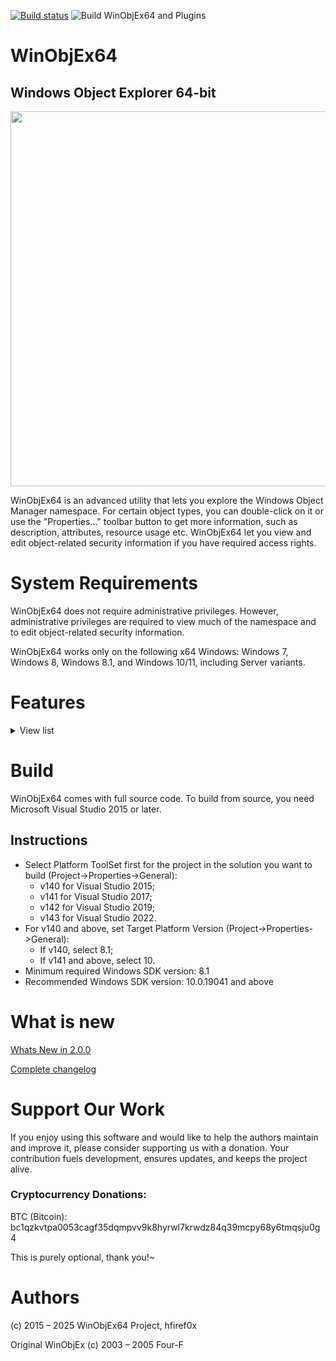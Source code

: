 [![Build status](https://ci.appveyor.com/api/projects/status/dxsbgm90sahgwbo0?svg=true)](https://ci.appveyor.com/project/hfiref0x/winobjex64)
![Build WinObjEx64 and Plugins](https://github.com/hfiref0x/WinObjEx64/actions/workflows/msbuild.yml/badge.svg)

# WinObjEx64
## Windows Object Explorer 64-bit

<img src="https://raw.githubusercontent.com/hfiref0x/WinObjEx64/master/Docs/Screenshots/MainWindow.png" width="600" />

WinObjEx64 is an advanced utility that lets you explore the Windows Object Manager namespace. For certain object types, you can double-click on it or use the "Properties..." toolbar button to get more information, such as description, attributes, resource usage etc. WinObjEx64 let you view and edit object-related security information if you have required access rights.

# System Requirements

WinObjEx64 does not require administrative privileges. However, administrative privileges are required to view much of the namespace and to edit object-related security information.

WinObjEx64 works only on the following x64 Windows: Windows 7, Windows 8, Windows 8.1, and Windows 10/11, including Server variants.


# Features

<details>
  <summary>View list</summary>

- **Explore all of Windows Object Manager namespace**  
	- Hierarchical objects tree  
	- Symbolic links resolving  
	- Version information for `Section`-type objects backed by an image file  
	- Additional information for `WindowStation`-type objects  
	- **View objects details**:  
		- Descriptions  
		- Flags  
		- Invalid attributes  
		- Memory pool type  
		- Object type-specific information  
		- Object-related structure memory dumps<sup>1</sup>:  
			- `ALPC_PORT`  
			- `CALLBACK_OBJECT`  
			- `DEVICE_OBJECT`  
			- `DRIVER_OBJECT`  
			- `DIRECTORY_OBJECT`  
			- `FLT_SERVER_PORT_OBJECT`  
			- `KEVENT`  
			- `KMUTANT`  
			- `KSEMAPHORE`  
			- `KTIMER`  
			- `KQUEUE` (IoCompletion)  
			- `OBJECT_SYMBOLIC_LINK`  
			- `OBJECT_TYPE`  
		- Opened handles  
		- Statistics  
		- Supported access rights  
		- Process Trust label  
		- And more...  

	- **Display in dump sub-structures**<sup>1</sup>:  
		- `ALPC_PORT_ATTRIBUTES`  
		- `DEVICE_MAP`  
		- `LDR_DATA_TABLE_ENTRY`  
		- `OBJECT_TYPE_INITIALIZER`  
		- `UNICODE_STRING`  
		- And many others  

	- Edit object-related security information<sup>2</sup>  
	- Detect driver object IRP modifications (via structure dump)<sup>1</sup>  
	- Detect kernel object hooking (via structure dump)<sup>1</sup>  
	- Search for objects by name and/or type  

- **System information viewer**  
	- Boot state and type  
	- Code Integrity options  
	- Mitigation flags  
	- Windows version and build  

- **Loaded drivers list viewer**  
	- Dump selected driver<sup>1</sup>  
	- Export driver list to CSV file  
	- Jump to driver file location  
	- Detect Kernel Shim Engine "shimmed" drivers<sup>1</sup>  
	- View driver file properties  

- **Mailslots/Named pipes viewer**  
	- List all registered mailslots/named pipes  
	- Edit named pipes security information<sup>4</sup>  
	- Object statistics  

- **Hierarchical process tree viewer**<sup>2</sup>  
	- Show process ID, user name, `EPROCESS` addresses  
	- Highlight processes by type (similar to Process Explorer)  
	- Show thread list for selected process  
	- Show `ETHREAD` addresses  
	- **Common properties for Process/Thread objects**:  
		- Basic properties (as other object types)  
		- Start time  
		- Process type  
		- Image file name  
		- Command line  
		- Current directory  
		- Applied mitigations  
		- Protection  
		- "Critical Process" flag state  
		- Security edit  
	- Jump to process file location  
	- **Process/Thread token information**:  
		- User name  
		- User SID  
		- AppContainer SID  
		- Session  
		- UIAccess  
		- Elevation state  
		- Integrity level  
		- Privileges and groups  
	- **Additional token properties**:  
		- Basic properties (as other object types)  
		- Security attributes list  
		- Security edit  

- **Software Licensing Cache viewer**  
	- List registered licenses  
	- Display license data  
	- Dump `SL_DATA_BINARY` license data to file  

- **User Shared Data viewer**  
	- Structured dump of key `KUSER_SHARED_DATA` sections  

- **System callbacks viewer**<sup>1</sup>  
	- Display callback addresses, modules, and details for:  
		- `PsSetCreateProcessNotifyRoutine`  
		- `PsSetCreateProcessNotifyRoutineEx`  
		- `PsSetCreateProcessNotifyRoutineEx2`  
		- `PsSetCreateThreadNotifyRoutine`  
		- `PsSetCreateThreadNotifyRoutineEx`  
		- `PsSetLoadImageNotifyRoutine`  
		- `PsSetLoadImageNotifyRoutineEx`  
		- `KeRegisterBugCheckCallback`  
		- `KeRegisterBugCheckReasonCallback`  
		- `CmRegisterCallback`  
		- `CmRegisterCallbackEx`  
		- `IoRegisterShutdownNotification`  
		- `IoRegisterLastChanceShutdownNotification`  
		- `PoRegisterPowerSettingCallback`  
		- `SeRegisterLogonSessionTerminatedRoutine`  
		- `SeRegisterLogonSessionTerminatedRoutineEx`  
		- `IoRegisterFsRegistrationChange`  
		- `IopFsListsCallbacks`  
		- `IoRegisterPlugPlayNotification`  
		- `ObRegisterCallbacks`  
		- `DbgSetDebugPrintCallback`  
		- `DbgkLkmdRegisterCallback`  
		- `PsRegisterAltSystemCallHandler`  
		- CodeIntegrity `SeCiCallbacks`  
		- `ExRegisterExtension`  
		- `PoRegisterCoalescingCallback`  
		- `PsRegisterPicoProvider`  
		- `KeRegisterNmiCallback`  
		- `PsRegisterSiloMonitor`  
		- `EmProviderRegister`  

- **Windows Object Manager private namespace viewer**<sup>1</sup>  
	- Namespace entry information  
	- Boundary descriptor details  
	- Common object properties  

- **KiServiceTable viewer**<sup>1</sup>  
	- Dump `Ntoskrnl`-managed `KiServiceTable` (SSDT)  
	- Jump to service entry module  
	- Export to CSV file  

- **W32pServiceTable viewer**<sup>1</sup>  
	- Dump `Win32k`-managed `W32pServiceTable` (Shadow SSDT)  
	- Win32k import forwarding support  
	- Win32k ApiSets resolving  
	- Jump to service entry module  
	- Export to CSV file  

- **CmControlVector viewer**  
	- Dump `Ntoskrnl` `CmControlVector` array  
	- Export kernel memory data to file<sup>1</sup>  
	- Export to CSV file  

- **Clipboard integration**: Copy object addresses/names to clipboard  

- **Wine/Wine-Staging support**<sup>3</sup>  

- **Plugins subsystem**  
	- **Included plugins**:  
		- **ApiSetView**: Windows ApiSetSchema viewer (supports loading schema from file)  
		- **Example plugin**: Developer template  
		- **Sonar**: NDIS protocols viewer (dumps protocol details)  
		- **ImageScope**: Enhanced `Section`-type object details (via context menu)  

- **Documentation**  
	- Windows Callbacks  
	- Plugins subsystem  

1. Requires driver support (see "Driver Support" section).  
2. Administrator privileges may be required.  
3. Windows internals features unavailable on Wine/Wine-Staging.  
4. Administrator privileges required for some named pipes.  

### Driver support

WinObjEx64 supports two types of driver helpers:  

1. **Helper for read-only access to kernel memory**:  
   - Default version uses the **Kernel Local Debugging Driver (KLDBGDRV)** from WinDbg.  
   - Requires:  
     - Windows booted in debug mode (`bcdedit -debug on`)  
     - WinObjEx64 running with administrator privileges  
   - **Custom helper driver versions** do **not** require Windows debug mode.  
   - Multiple third-party drivers can be used as helpers, though only the **WinDbg-type** driver is included by default.  

2. **Helper to access object handles**:  
   - WinObjEx64 (any variant) **supports** Process Explorer driver v1.5.2 for opening processes/threads.  
   - Enable by running **both** Process Explorer and WinObjEx64 with administrator privileges.  

**Note**: All driver helpers require WinObjEx64 to run with administrative privileges.  

</details>

# Build 

WinObjEx64 comes with full source code. To build from source, you need Microsoft Visual Studio 2015 or later.

## Instructions

* Select Platform ToolSet first for the project in the solution you want to build (Project->Properties->General): 
  * v140 for Visual Studio 2015; 
  * v141 for Visual Studio 2017;
  * v142 for Visual Studio 2019;
  * v143 for Visual Studio 2022.
* For v140 and above, set Target Platform Version (Project->Properties->General):
  * If v140, select 8.1;
  * If v141 and above, select 10.
* Minimum required Windows SDK version: 8.1
* Recommended Windows SDK version: 10.0.19041 and above
 
 
# What is new

[Whats New in 2.0.0](https://github.com/hfiref0x/WinObjEx64/blob/master/Docs/WHATSNEW_200.md)

[Complete changelog](https://github.com/hfiref0x/WinObjEx64/blob/master/Source/CHANGELOG.txt)


# Support Our Work
If you enjoy using this software and would like to help the authors maintain and improve it, please consider supporting us with a donation. Your contribution fuels development, ensures updates, and keeps the project alive.

### Cryptocurrency Donations:

BTC (Bitcoin): bc1qzkvtpa0053cagf35dqmpvv9k8hyrwl7krwdz84q39mcpy68y6tmqsju0g4

This is purely optional, thank you!~

# Authors


(c) 2015 – 2025 WinObjEx64 Project, hfiref0x

Original WinObjEx (c) 2003 – 2005 Four-F

